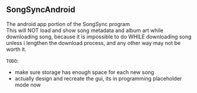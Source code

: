 SongSyncAndroid
-
The android app portion of the SongSync program  
This will NOT load and show song metadata and album art while downloading song, because it is impossible to do WHILE downloading song unless i lengthen the download process, and any other way may not be worth it.  
  
`TODO`:
   
   * make sure storage has enough space for each new song  
   * actually design and recreate the gui, its in programming placeholder mode now    